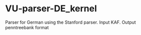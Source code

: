 VU-parser-DE_kernel
===================

Parser for German using the Stanford parser. Input KAF. Output penntreebank format
